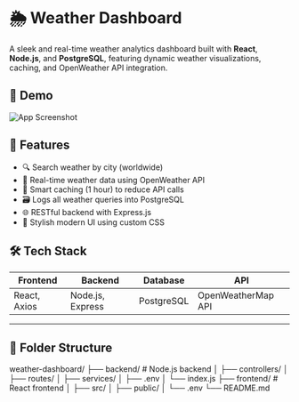 # 🌦️ Weather Dashboard

A sleek and real-time weather analytics dashboard built with **React**, **Node.js**, and **PostgreSQL**, featuring dynamic weather visualizations, caching, and OpenWeather API integration.

## 📸 Demo

![App Screenshot](frontend/frontend/public/screenshot.png)

## 🚀 Features

- 🔍 Search weather by city (worldwide)
- 📡 Real-time weather data using OpenWeather API
- 💾 Smart caching (1 hour) to reduce API calls
- 🗃️ Logs all weather queries into PostgreSQL
- 🌐 RESTful backend with Express.js
- 🎨 Stylish modern UI using custom CSS

## 🛠️ Tech Stack

| Frontend         | Backend         | Database     | API                     |
|------------------|------------------|--------------|--------------------------|
| React, Axios     | Node.js, Express | PostgreSQL   | OpenWeatherMap API       |

---

## 📁 Folder Structure

weather-dashboard/
├── backend/                  # Node.js backend
│   ├── controllers/
│   ├── routes/
│   ├── services/
│   ├── .env
│   └── index.js
├── frontend/                 # React frontend
│   ├── src/
│   ├── public/
│   └── .env
└── README.md
